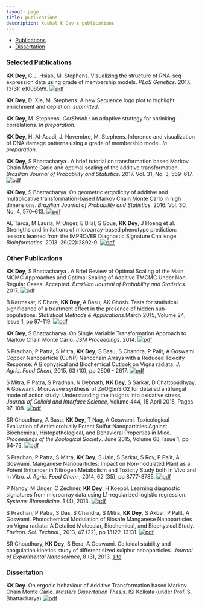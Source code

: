 ```yaml
---
layout: page
title: publications
description: Kushal K Dey's publications
---
```


<div class="navbar">
    <div class="navbar-inner">
        <ul class="nav">
            <li><a href="#articles">Publications</a></li>
            <li><a href="#thesis">Dissertation</a></li>
        </ul>
    </div>
</div>


### <a name="articles"></a>Selected Publications

**KK Dey**, C.J. Hsiao, M. Stephens. Visualizing the structure of RNA-seq expression data using grade of membership models. *PLoS Genetics*. 2017. 13(3): e1006599. [![pdf](icons16/pdf-icon.png)](http://journals.plos.org/plosgenetics/article?id=10.1371/journal.pgen.1006599)

**KK Dey**, D. Xie, M. Stephens. A new Sequence logo plot to highlight enrichment and depletion. *submitted*. 

**KK Dey**, M. Stephens. *CorShrink* : an adaptive strategy for shrinking correlations. *In preparation*.

**KK Dey**, H. Al-Asadi, J. Novembre, M. Stephens. Inference and visualization of DNA damage patterns using a grade of membership model. *In preparation*.

**KK Dey**, S Bhattacharya . A brief tutorial on transformation based Markov Chain Monte Carlo and optimal scaling of the additive transformation. *Brazilian Journal of Probability and Statistics*. 2017. Vol. 31, No. 3, 569–617. [![pdf](icons16/pdf-icon.png)](https://projecteuclid.org/download/pdfview_1/euclid.bjps/1503388830)

**KK Dey**, S Bhattacharya. On geometric ergodicity of additive and multiplicative transformation-based Markov Chain Monte Carlo in high dimensions. *Brazilian Journal of Probability and Statistics*. 2016. Vol. 30, No. 4, 570–613. [![pdf](icons16/pdf-icon.png)](https://projecteuclid.org/download/pdfview_1/euclid.bjps/1481619618)

AL Tarca, M Lauria, M Unger, E Bilal, S Boue, **KK Dey**, J Hoeng et al. Strengths and limitations of microarray-based phenotype prediction: lessons learned from the IMPROVER Diagnostic Signature Challenge. *Bioinformatics*. 2013. 29(22):2892-9. [![pdf](icons16/pdf-icon.png)](https://www.ncbi.nlm.nih.gov/pubmed/23966112)



### <a name="articles"></a> Other Publications

**KK Dey**, S Bhattacharya . A Brief Review of Optimal Scaling of the Main MCMC Approaches and Optimal Scaling of Additive TMCMC Under Non-Regular Cases. Accepted. *Brazilian Journal of Probability and Statistics*. 2017. [![pdf](icons16/pdf-icon.png)](http://imstat.org/bjps/papers/BJPS386.pdf)


B Karmakar, K Dhara, **KK Dey**, A Basu, AK Ghosh. Tests for statistical significance of a treatment effect in the presence of hidden sub-populations. *Statistical Methods & Applications*.March 2015, Volume 24, Issue 1, pp 97-119. [![pdf](icons16/pdf-icon.png)](http://download.springer.com/static/pdf/415/art%253A10.1007%252Fs10260-014-0271-x.pdf?originUrl=http%3A%2F%2Flink.springer.com%2Farticle%2F10.1007%2Fs10260-014-0271-x&token2=exp=1441243965~acl=%2Fstatic%2Fpdf%2F415%2Fart%25253A10.1007%25252Fs10260-014-0271-x.pdf%3ForiginUrl%3Dhttp%253A%252F%252Flink.springer.com%252Farticle%252F10.1007%252Fs10260-014-0271-x*~hmac=cd363f8e32ef2c906e64c309b2e85906ddf84da19c4f9722261efa4c358f8295)

**KK Dey**, S Bhattacharya. On Single Variable Transformation Approach to Markov Chain Monte Carlo. *JSM Proceedings*. 2014.  [![pdf](icons16/pdf-icon.png)](http://arxiv.org/abs/1408.6667)



S Pradhan, P Patra, S Mitra, **KK Dey**, S Basu, S Chandra, P Palit, A Goswami. Copper Nanoparticle (CuNP) Nanochain Arrays with a Reduced Toxicity Response: A Biophysical and Biochemical Outlook on Vigna radiata. *J. Agric. Food Chem*, 2015, 63 (10), pp 2606 - 2617.  [![pdf](icons16/pdf-icon.png)](http://pubs.acs.org/doi/pdf/10.1021/jf504614w)

S Mitra, P Patra, S Pradhan, N Debnath, **KK Dey**, S Sarkar, D Chattopadhyay, A Goswami. Microwave synthesis of ZnO@mSiO2 for detailed antifungal mode of action study: Understanding the insights into oxidative stress. *Journal of Colloid and Interface Science*, Volume 444, 15 April 2015, Pages 97-108.  [![pdf](icons16/pdf-icon.png)](http://ac.els-cdn.com/S0021979714009941/1-s2.0-S0021979714009941-main.pdf?_tid=7076354e-51da-11e5-bc29-00000aacb35d&acdnat=1441243613_b2b01e8384300b45885705aee00aa81f)

SR Choudhury, A Basu, **KK Dey**, T Nag, A Goswami. Toxicological Evaluation of Antimicrobially Potent Sulfur Nanoparticles Against Biochemical, Histopathological, and Behavioral Properties in Mice. *Proceedings of the Zoological Society*. June 2015, Volume 68, Issue 1, pp 64-73. [![pdf](icons16/pdf-icon.png)](http://download.springer.com/static/pdf/590/art%253A10.1007%252Fs12595-014-0098-3.pdf?originUrl=http%3A%2F%2Flink.springer.com%2Farticle%2F10.1007%2Fs12595-014-0098-3&token2=exp=1441244794~acl=%2Fstatic%2Fpdf%2F590%2Fart%25253A10.1007%25252Fs12595-014-0098-3.pdf%3ForiginUrl%3Dhttp%253A%252F%252Flink.springer.com%252Farticle%252F10.1007%252Fs12595-014-0098-3*~hmac=2f7e45a1ba6e27a4ab58e3c9c45e6ae8f08b2710f901f8b21a34bfbd4c5ee268)


S Pradhan, P Patra, S Mitra, **KK Dey**, S Jain, S Sarkar, S Roy, P Palit, A Goswami. Manganese Nanoparticles: Impact on Non-nodulated Plant as a Potent Enhancer in Nitrogen Metabolism and Toxicity Study both in Vivo and in Vitro. *J. Agric. Food Chem.*, 2014, 62 (35), pp 8777-8785.  [![pdf](icons16/pdf-icon.png)](http://pubs.acs.org/doi/ipdf/10.1021/jf502716c)


P Nandy, M Unger, C Zechner, **KK Dey**, H Koeppl. Learning diagnostic signatures from microarray data using L1-regularized logistic regression. *Systems Biomedicine*. 1 (4), 2013. [![pdf](icons16/pdf-icon.png)](http://www.tandfonline.com/doi/pdf/10.4161/sysb.25271)

S Pradhan, P Patra, S Das, S Chandra, S Mitra, **KK Dey**, S Akbar, P Palit, A Goswami. Photochemical Modulation of Biosafe Manganese Nanoparticles on Vigna radiata: A Detailed Molecular, Biochemical, and Biophysical Study.  *Environ. Sci. Technol.*, 2013, 47 (22), pp 13122-13131. [![pdf](icons16/pdf-icon.png)](http://pubs.acs.org/doi/pdf/10.1021/es402659t)

SR Choudhury, **KK Dey**, S Bera, A Goswami. Colloidal stability and coagulation kinetics study of different sized sulphur nanoparticles. *Journal of Experimental Nanoscience*, 8 (3), 2013. [site](http://www.tandfonline.com/doi/abs/10.1080/17458080.2012.667161#.Veeki9NViko)

### <a name="dissertation"></a> Dissertation


**KK Dey**. On ergodic behaviour of Additive Transformation based Markov Chain Monte Carlo. *Masters Dissertation Thesis*. ISI Kolkata (under Prof. S. Bhattacharya) [![pdf](icons16/pdf-icon.png)](thesis.pdf)








